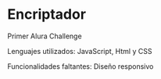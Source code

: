 # Encriptador
Primer Alura Challenge

Lenguajes utilizados: JavaScript, Html y CSS

Funcionalidades faltantes:
  Diseño responsivo
